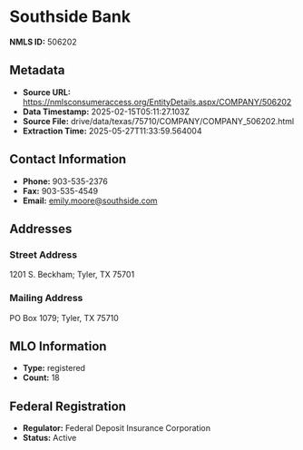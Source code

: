 # Southside Bank

**NMLS ID:** 506202

## Metadata
- **Source URL:** https://nmlsconsumeraccess.org/EntityDetails.aspx/COMPANY/506202
- **Data Timestamp:** 2025-02-15T05:11:27.103Z
- **Source File:** drive/data/texas/75710/COMPANY/COMPANY_506202.html
- **Extraction Time:** 2025-05-27T11:33:59.564004

## Contact Information
- **Phone:** 903-535-2376
- **Fax:** 903-535-4549
- **Email:** emily.moore@southside.com

## Addresses
### Street Address
1201 S. Beckham; Tyler, TX 75701

### Mailing Address
PO Box 1079; Tyler, TX 75710

## MLO Information
- **Type:** registered
- **Count:** 18

## Federal Registration
- **Regulator:** Federal Deposit Insurance Corporation
- **Status:** Active
